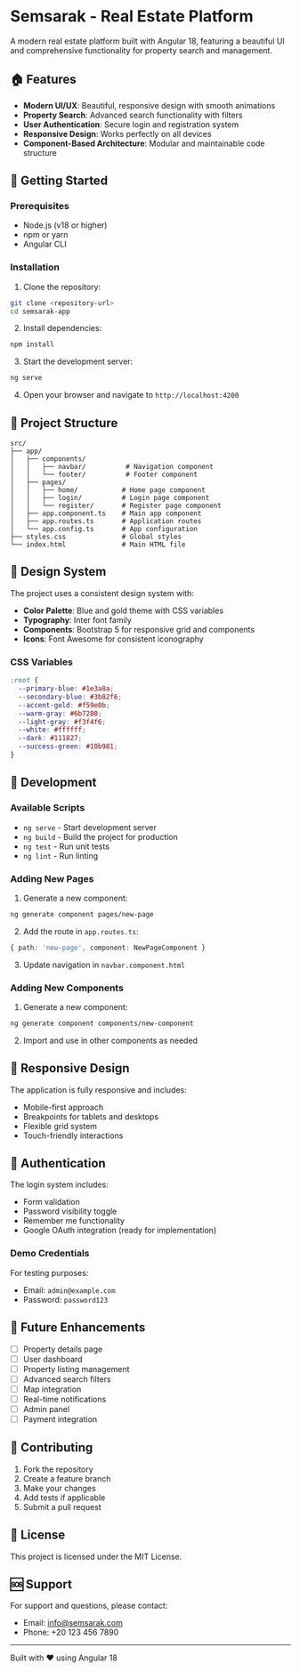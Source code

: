 # Semsarak - Real Estate Platform

A modern real estate platform built with Angular 18, featuring a beautiful UI and comprehensive functionality for property search and management.

## 🏠 Features

- **Modern UI/UX**: Beautiful, responsive design with smooth animations
- **Property Search**: Advanced search functionality with filters
- **User Authentication**: Secure login and registration system
- **Responsive Design**: Works perfectly on all devices
- **Component-Based Architecture**: Modular and maintainable code structure

## 🚀 Getting Started

### Prerequisites

- Node.js (v18 or higher)
- npm or yarn
- Angular CLI

### Installation

1. Clone the repository:
```bash
git clone <repository-url>
cd semsarak-app
```

2. Install dependencies:
```bash
npm install
```

3. Start the development server:
```bash
ng serve
```

4. Open your browser and navigate to `http://localhost:4200`

## 📁 Project Structure

```
src/
├── app/
│   ├── components/
│   │   ├── navbar/          # Navigation component
│   │   └── footer/          # Footer component
│   ├── pages/
│   │   ├── home/           # Home page component
│   │   ├── login/          # Login page component
│   │   └── register/       # Register page component
│   ├── app.component.ts    # Main app component
│   ├── app.routes.ts       # Application routes
│   └── app.config.ts       # App configuration
├── styles.css              # Global styles
└── index.html              # Main HTML file
```

## 🎨 Design System

The project uses a consistent design system with:

- **Color Palette**: Blue and gold theme with CSS variables
- **Typography**: Inter font family
- **Components**: Bootstrap 5 for responsive grid and components
- **Icons**: Font Awesome for consistent iconography

### CSS Variables

```css
:root {
  --primary-blue: #1e3a8a;
  --secondary-blue: #3b82f6;
  --accent-gold: #f59e0b;
  --warm-gray: #6b7280;
  --light-gray: #f3f4f6;
  --white: #ffffff;
  --dark: #111827;
  --success-green: #10b981;
}
```

## 🔧 Development

### Available Scripts

- `ng serve` - Start development server
- `ng build` - Build the project for production
- `ng test` - Run unit tests
- `ng lint` - Run linting

### Adding New Pages

1. Generate a new component:
```bash
ng generate component pages/new-page
```

2. Add the route in `app.routes.ts`:
```typescript
{ path: 'new-page', component: NewPageComponent }
```

3. Update navigation in `navbar.component.html`

### Adding New Components

1. Generate a new component:
```bash
ng generate component components/new-component
```

2. Import and use in other components as needed

## 📱 Responsive Design

The application is fully responsive and includes:

- Mobile-first approach
- Breakpoints for tablets and desktops
- Flexible grid system
- Touch-friendly interactions

## 🔐 Authentication

The login system includes:

- Form validation
- Password visibility toggle
- Remember me functionality
- Google OAuth integration (ready for implementation)

### Demo Credentials

For testing purposes:
- Email: `admin@example.com`
- Password: `password123`

## 🎯 Future Enhancements

- [ ] Property details page
- [ ] User dashboard
- [ ] Property listing management
- [ ] Advanced search filters
- [ ] Map integration
- [ ] Real-time notifications
- [ ] Admin panel
- [ ] Payment integration

## 🤝 Contributing

1. Fork the repository
2. Create a feature branch
3. Make your changes
4. Add tests if applicable
5. Submit a pull request

## 📄 License

This project is licensed under the MIT License.

## 🆘 Support

For support and questions, please contact:
- Email: info@semsarak.com
- Phone: +20 123 456 7890

---

Built with ❤️ using Angular 18
